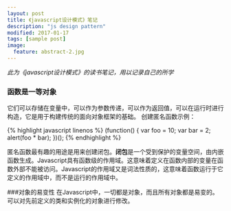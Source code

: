 ```yaml
---
layout: post
title: 《javascript设计模式》笔记
description: "js design pattern"
modified: 2017-01-17
tags: [sample post]
image:
  feature: abstract-2.jpg
---
```


*此为《javascript设计模式》的读书笔记，用以记录自己的所学*


### 函数是一等对象
它们可以存储在变量中，可以作为参数传递，可以作为返回值，可以在运行时进行构造，它是用于构建传统的面向对象框架的基础。
创建匿名函数示例：

{% highlight javascript linenos %}
    (function() {
        var foo = 10;
        var bar = 2;
        alert(foo * bar);
    })();
{% endhighlight %}

匿名函数最有趣的用途是用来创建闭包。**闭包**是一个受到保护的变量空间，由内嵌函数生成。Javascript具有函数级的作用域。这意味着定义在函数内部的变量在函数外部不能被访问。Javascript的作用域又是词法性质的，这意味着函数运行于它定义的作用域中，而不是运行的作用域中。

###对象的易变性
在Javascript中，一切都是对象，而且所有对象都是易变的。可以对先前定义的类和实例化的对象进行修改。
